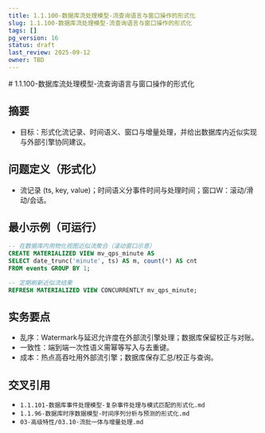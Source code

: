```yaml
---
title: 1.1.100-数据库流处理模型-流查询语言与窗口操作的形式化
slug: 1.1.100-数据库流处理模型-流查询语言与窗口操作的形式化
tags: []
pg_version: 16
status: draft
last_review: 2025-09-12
owner: TBD
---
```


﻿# 1.1.100-数据库流处理模型-流查询语言与窗口操作的形式化

## 摘要

- 目标：形式化流记录、时间语义、窗口与增量处理，并给出数据库内近似实现与外部引擎协同建议。

## 问题定义（形式化）

- 流记录 (ts, key, value)；时间语义分事件时间与处理时间；窗口W：滚动/滑动/会话。

## 最小示例（可运行）

```sql
-- 在数据库内用物化视图近似流聚合（滚动窗口示意）
CREATE MATERIALIZED VIEW mv_qps_minute AS
SELECT date_trunc('minute', ts) AS m, count(*) AS cnt
FROM events GROUP BY 1;

-- 定期刷新近似流结果
REFRESH MATERIALIZED VIEW CONCURRENTLY mv_qps_minute;
```

## 实务要点

- 乱序：Watermark与延迟允许度在外部流引擎处理；数据库保留校正与对账。
- 一致性：端到端一次性语义需幂等写入与去重键。
- 成本：热点高吞吐用外部流引擎；数据库保存汇总/校正与查询。

## 交叉引用

- `1.1.101-数据库事件处理模型-复杂事件处理与模式匹配的形式化.md`
- `1.1.96-数据库时序数据模型-时间序列分析与预测的形式化.md`
- `03-高级特性/03.10-流批一体与增量处理.md`
